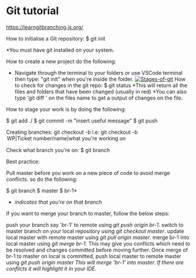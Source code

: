 # Git tutorial

https://learngitbranching.js.org/

How to initialise a Git repository:
$ git init

*You must have git installed on your system.

How to create a new project do the following:
- Navigate through the terminal to your folders or use VSCode terminal then type: "git init" when you're inside the folder.
<a href='https://postimages.org/' target='_blank'><img src='https://i.postimg.cc/t4B96CgY/Stages-of-git.png' border='0' alt='Stages-of-git'/></a>
How to check for changes in the git repo:
$ git status
*This will return all the files and folders that have been changed (usually in red)
*You can also type 'git diff <file name>' on the files name to get a output of changes on the file.

How to stage your work is by doing the following:

$ git add ./
$ git commit -m "insert useful message"
$ git push

Creating branches:
git checkout -b <branch name> 
i.e: git checkout -b <option WIP>WP|Ticket number/name|what you're working on

Check what branch you're on:
$ git branch

Best practice:

Pull master before you work on a new piece of code to avoid merge conflicts.
so do the following:

$ git branch
$ master
$ br-1* 

* *indicates that you're on that branch*

If you want to merge your branch to master, follow the below steps:

push your branch say 'br-1' to remote using *git push origin br-1*.
switch to master branch on your local repository using *git checkout master*.
update local master with remote master using *git pull origin master*.
merge br-1 into local master using *git merge br-1*. This may give you conflicts which need to be resolved and changes committed before moving further.
Once merge of br-1 to master on local is committed, push local master to remote master using *git push origin master*
*This will merge 'br-1' into master. If there are conflicts it will highlight it in your IDE.*

